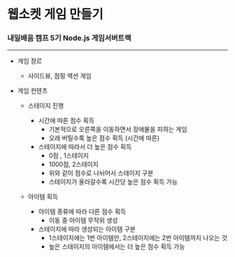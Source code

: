 # 웹소켓 게임 만들기

### 내일배움 캠프 5기 Node.js 게임서버트랙

---

- 게임 장르

  - 사이드뷰, 점핑 액션 게임

- 게임 컨텐츠

  - 스테이지 진행

    - 시간에 따른 점수 획득
      - 기본적으로 오른쪽을 이동하면서 장애물을 피하는 게임
      - 오래 버틸수록 높은 점수 획득 (시간에 따른)
    - 스테이지에 따라서 더 높은 점수 획득
      - 0점 , 1스테이지
      - 1000점, 2스테이지
      - 위와 같이 점수로 나뉘어서 스테이지 구분
      - 스테이지가 올라갈수록 시간당 높은 점수 획득 가능

  - 아이템 획득

    - 아이템 종류에 따라 다른 점수 획득
      - 이동 중 아이템 무작위 생성
    - 스테이지에 따라 생성되는 아이템 구분
      - 1스테이지에는 1번 아이템만, 2스테이지에는 2번 아이템까지 나오는 것
      - 높은 스테이지의 아이템에서는 더 높은 점수 획득 가능
